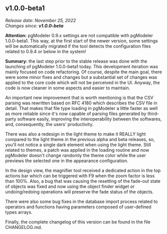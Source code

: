 v1.0.0-beta1
------
<em>Release date: November 25, 2022</em><br/>
<em>Changes since: <strong>v1.0.0-beta</strong></em><br/>

<strong>Attention:</strong> pgModeler 0.9.x settings are not compatible with pgModeler 1.0.0-beta1. This way, at the first start of the newer version, some settings will be automatically migrated if the tool detects the configuration files related to 0.9.4 or below in the system! <br/>

<strong>Summary:</strong> the last step prior to the stable release was done with the launching of pgModeler 1.0.0-beta1 today. This development iteration was mainly focused on code refactoring. Of course, despite the main goal, there were some minor fixes and changes but a substantial set of changes was applied to the core code which will not be perceived in the UI. Anyway, the code is now cleaner in some aspects and easier to maintain. <br/>

An important new improvement that is worth mentioning is that the CSV parsing was rewritten based on RFC 4180 which describes the CSV file in detail. That makes that file type loading in pgModeler a little faster as well as more reliable since it's now capable of parsing files generated by third-party software easily, improving the interoperability between the softwares, and, consequently, the users' productivity.<br/>

There was also a redesign in the light theme to make it REALLY light compared to the light theme in the previous alpha and beta releases, so, you'll not notice a single dark element when using the light theme. Still related to themes, a patch was applied in the loading routine and now pgModeler doesn't change randomly the theme color while the user previews the selected one in the appearance configuration. <br/>

In the design view, the magnifier tool received a dedicated action in the top actions bar which can be triggered with F9 when the zoom factor is less than 100%. Also, a bug that was causing the resetting of the fade-out state of objects was fixed and now using the object finder widget or undoing/redoing operations will preserve the fade status of the objects. <br/>

There were also some bug fixes in the database import process related to operators and functions having parameters composed of user-defined types arrays. <br/>

Finally, the complete changelog of this version can be found in the file CHANGELOG.md. <br/>
